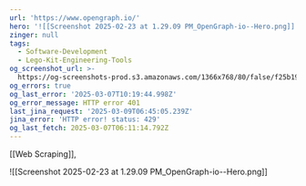 ```yaml
---
url: 'https://www.opengraph.io/'
hero: '![[Screenshot 2025-02-23 at 1.29.09 PM_OpenGraph-io--Hero.png]]'
zinger: null
tags:
  - Software-Development
  - Lego-Kit-Engineering-Tools
og_screenshot_url: >-
  https://og-screenshots-prod.s3.amazonaws.com/1366x768/80/false/f25b1986d91d2d85c1941a9edbec346ae1fcc3300267fc9564ac349ca0764f8b.jpeg
og_errors: true
og_last_error: '2025-03-07T10:19:44.998Z'
og_error_message: HTTP error 401
last_jina_request: '2025-03-09T06:45:05.239Z'
jina_error: 'HTTP error! status: 429'
og_last_fetch: 2025-03-07T06:11:14.792Z
---
```

[[Web Scraping]], 

![[Screenshot 2025-02-23 at 1.29.09 PM_OpenGraph-io--Hero.png]]

